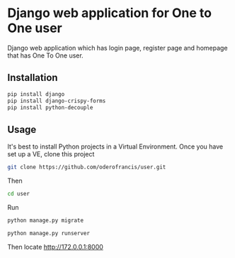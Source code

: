 # Django web application for One to One user

Django web application which has login page, register page and homepage that has One To One user.

## Installation
```bash
pip install django
pip install django-crispy-forms
pip install python-decouple
```
## Usage
It's best to install Python projects in a Virtual Environment. Once you have set up a VE, clone this project 

```bash
git clone https://github.com/oderofrancis/user.git

```
Then 

```bash
cd user
```
Run

```bash
python manage.py migrate
```
```bash
python manage.py runserver
```
Then locate http://172.0.0.1:8000
